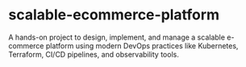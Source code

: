 # scalable-ecommerce-platform
A hands-on project to design, implement, and manage a scalable e-commerce platform using modern DevOps practices like Kubernetes, Terraform, CI/CD pipelines, and observability tools.
